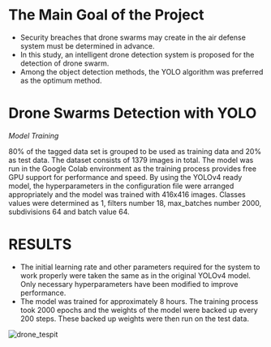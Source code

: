 # The Main Goal of the Project

- Security breaches that drone swarms may create in the air defense system must be determined in advance.
- In this study, an intelligent drone detection system is proposed for the detection of drone swarm.
- Among the object detection methods, the YOLO algorithm was preferred as the optimum method.


# Drone Swarms Detection with YOLO

*Model Training*

80% of the tagged data set is grouped to be used as training data and 20% as test data. 
The dataset consists of 1379 images in total.
The model was run in the Google Colab environment as the training process provides free GPU support for performance and speed.
By using the YOLOv4 ready model, the hyperparameters in the configuration file were arranged appropriately and the model was trained with 416x416 images.
Classes values were determined as 1, filters number 18, max_batches number 2000, subdivisions 64 and batch value 64.



# RESULTS

- The initial learning rate and other parameters required for the system to work properly were taken the same as in the original YOLOv4 model. Only necessary hyperparameters have been modified to improve performance.
- The model was trained for approximately 8 hours. The training process took 2000 epochs and the weights of the model were backed up every 200 steps. These backed up weights were then run on the test data.


![drone_tespit](https://user-images.githubusercontent.com/58220997/124391796-e6614080-dcfa-11eb-90da-ffbaa4476708.gif)

